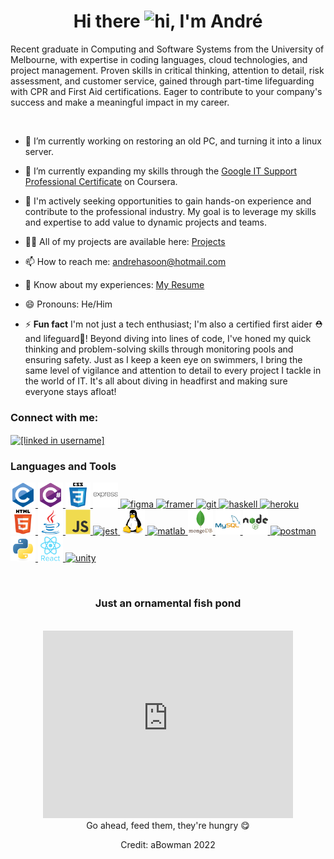 <!-- ### Hi there 👋 -->

<!--
**andrehasoon/andrehasoon** is a ✨ _special_ ✨ repository because its `README.md` (this file) appears on your GitHub profile.

Here are some ideas to get you started:

- 🔭 I’m currently working on ...
- 🌱 I’m currently learning ...
- 👯 I’m looking to collaborate on ...
- 🤔 I’m looking for help with ...
- 💬 Ask me about ...
- 📫 How to reach me: ...
- 😄 Pronouns: ...
- ⚡ Fun fact: ...
-->


<h1 align="center">Hi there <img src="https://user-images.githubusercontent.com/1303154/88677602-1635ba80-d120-11ea-84d8-d263ba5fc3c0.gif" width="28px" height="28px" alt="hi">, I'm André</h1>


Recent graduate in Computing and Software Systems from the University of Melbourne, with expertise in coding languages, cloud technologies, and project management. Proven skills in critical thinking, attention to detail, risk assessment, and customer service, gained through part-time lifeguarding with CPR and First Aid certifications. Eager to contribute to your company's success and make a meaningful impact in my career.

<br>

- 🔭 I’m currently working on restoring an old PC, and turning it into a linux server.

- 🌱 I’m currently expanding my skills through the [Google IT Support Professional Certificate](https://www.coursera.org/google-certificates/it-support-certificate) on Coursera.

- 🤝 I'm actively seeking opportunities to gain hands-on experience and contribute to the professional industry. My goal is to leverage my skills and expertise to add value to dynamic projects and teams.

- 👨‍💻 All of my projects are available here:  [Projects](https://github.com/andrehasoon?tab=repositories)

- 📫 How to reach me: andrehasoon@hotmail.com

- 📄 Know about my experiences: 
<a href="https://andrehasoon.github.io/andrehasoon/Resume/2023-10-06%20Andre%20Hasoon%20Resume%20v4.pdf" target="_blank"> My Resume</a>


- 😄 Pronouns: He/Him

- ⚡ **Fun fact** I'm not just a tech enthusiast; I'm also a certified first aider ⛑️ and lifeguard🛟! Beyond diving into lines of code, I've honed my quick thinking and problem-solving skills through monitoring pools and ensuring safety. Just as I keep a keen eye on swimmers, I bring the same level of vigilance and attention to detail to every project I tackle in the world of IT. It's all about diving in headfirst and making sure everyone stays afloat!

<!-- Linked In Connect with me -->
<h3 align="left">Connect with me:</h3>
<p align="left">
<a href="https://linkedin.com/in/andrehasoon" target="blank"><img align="center" src="https://raw.githubusercontent.com/rahuldkjain/github-profile-readme-generator/master/src/images/icons/Social/linked-in-alt.svg" alt="[linked in username]" height="30" width="40" /></a>
</p>

<h3 align="left">Languages and Tools</h3>
<p align="left"> <a href="https://www.cprogramming.com/" target="_blank" rel="noreferrer"> <img src="https://raw.githubusercontent.com/devicons/devicon/master/icons/c/c-original.svg" alt="c" width="40" height="40"/> </a> <a href="https://www.w3schools.com/cs/" target="_blank" rel="noreferrer"> <img src="https://raw.githubusercontent.com/devicons/devicon/master/icons/csharp/csharp-original.svg" alt="csharp" width="40" height="40"/> </a> <a href="https://www.w3schools.com/css/" target="_blank" rel="noreferrer"> <img src="https://raw.githubusercontent.com/devicons/devicon/master/icons/css3/css3-original-wordmark.svg" alt="css3" width="40" height="40"/> </a> <a href="https://expressjs.com" target="_blank" rel="noreferrer"> <img src="https://raw.githubusercontent.com/devicons/devicon/master/icons/express/express-original-wordmark.svg" alt="express" width="40" height="40"/> </a> <a href="https://www.figma.com/" target="_blank" rel="noreferrer"> <img src="https://www.vectorlogo.zone/logos/figma/figma-icon.svg" alt="figma" width="40" height="40"/> </a> <a href="https://www.framer.com/" target="_blank" rel="noreferrer"> <img src="https://www.vectorlogo.zone/logos/framer/framer-icon.svg" alt="framer" width="40" height="40"/> </a> <a href="https://git-scm.com/" target="_blank" rel="noreferrer"> <img src="https://www.vectorlogo.zone/logos/git-scm/git-scm-icon.svg" alt="git" width="40" height="40"/> </a> <a href="https://www.haskell.org/" target="_blank" rel="noreferrer"> <img src="https://upload.wikimedia.org/wikipedia/commons/1/1c/Haskell-Logo.svg" alt="haskell" width="40" height="40"/> </a> <a href="https://heroku.com" target="_blank" rel="noreferrer"> <img src="https://www.vectorlogo.zone/logos/heroku/heroku-icon.svg" alt="heroku" width="40" height="40"/> </a> <a href="https://www.w3.org/html/" target="_blank" rel="noreferrer"> <img src="https://raw.githubusercontent.com/devicons/devicon/master/icons/html5/html5-original-wordmark.svg" alt="html5" width="40" height="40"/> </a> <a href="https://www.java.com" target="_blank" rel="noreferrer"> <img src="https://raw.githubusercontent.com/devicons/devicon/master/icons/java/java-original.svg" alt="java" width="40" height="40"/> </a> <a href="https://developer.mozilla.org/en-US/docs/Web/JavaScript" target="_blank" rel="noreferrer"> <img src="https://raw.githubusercontent.com/devicons/devicon/master/icons/javascript/javascript-original.svg" alt="javascript" width="40" height="40"/> </a> <a href="https://jestjs.io" target="_blank" rel="noreferrer"> <img src="https://www.vectorlogo.zone/logos/jestjsio/jestjsio-icon.svg" alt="jest" width="40" height="40"/> </a> <a href="https://www.linux.org/" target="_blank" rel="noreferrer"> <img src="https://raw.githubusercontent.com/devicons/devicon/master/icons/linux/linux-original.svg" alt="linux" width="40" height="40"/> </a> <a href="https://www.mathworks.com/" target="_blank" rel="noreferrer"> <img src="https://upload.wikimedia.org/wikipedia/commons/2/21/Matlab_Logo.png" alt="matlab" width="40" height="40"/> </a> <a href="https://www.mongodb.com/" target="_blank" rel="noreferrer"> <img src="https://raw.githubusercontent.com/devicons/devicon/master/icons/mongodb/mongodb-original-wordmark.svg" alt="mongodb" width="40" height="40"/> </a> <a href="https://www.mysql.com/" target="_blank" rel="noreferrer"> <img src="https://raw.githubusercontent.com/devicons/devicon/master/icons/mysql/mysql-original-wordmark.svg" alt="mysql" width="40" height="40"/> </a> <a href="https://nodejs.org" target="_blank" rel="noreferrer"> <img src="https://raw.githubusercontent.com/devicons/devicon/master/icons/nodejs/nodejs-original-wordmark.svg" alt="nodejs" width="40" height="40"/> </a> <a href="https://postman.com" target="_blank" rel="noreferrer"> <img src="https://www.vectorlogo.zone/logos/getpostman/getpostman-icon.svg" alt="postman" width="40" height="40"/> </a> <a href="https://www.python.org" target="_blank" rel="noreferrer"> <img src="https://raw.githubusercontent.com/devicons/devicon/master/icons/python/python-original.svg" alt="python" width="40" height="40"/> </a> <a href="https://reactjs.org/" target="_blank" rel="noreferrer"> <img src="https://raw.githubusercontent.com/devicons/devicon/master/icons/react/react-original-wordmark.svg" alt="react" width="40" height="40"/> </a> <a href="https://unity.com/" target="_blank" rel="noreferrer"> <img src="https://www.vectorlogo.zone/logos/unity3d/unity3d-icon.svg" alt="unity" width="40" height="40"/> </a> </p>

<!-- TODO 
1. add the github trophis
2. add the coding tehcnologies and languages
3. add resume  

  -->

<br>

<div align="center">

<h3>Just an ornamental fish pond</h3>

<br>
<iframe width="400" height="300" frameborder="0" src="https://cdn.abowman.com/widgets/fish/fish.html?up_backgroundColor=74ccf4&up_numFish=10&up_fishColor1=f45540&up_fishColor2=f45540&up_fishColor3=000000&up_fishColor4=000000&up_fishColor5=ffffff&up_fishColor6=ffff00&up_fishColor7=ffff3e&up_fishColor8=f45540&up_fishColor9=e06c00&up_fishColor10=e06c00?autoplay=1"allow="autoplay"></iframe>
<br> 
Go ahead, feed them, they're hungry 😋

Credit: aBowman 2022
  
</div>